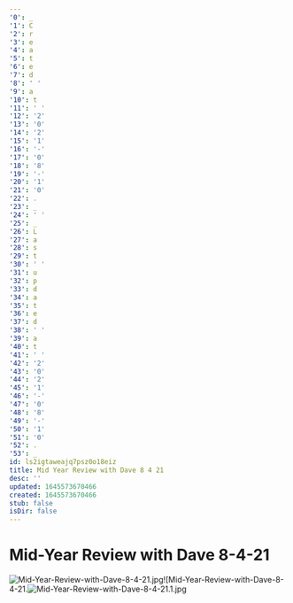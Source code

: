 ```yaml
---
'0': _
'1': C
'2': r
'3': e
'4': a
'5': t
'6': e
'7': d
'8': ' '
'9': a
'10': t
'11': ' '
'12': '2'
'13': '0'
'14': '2'
'15': '1'
'16': '-'
'17': '0'
'18': '8'
'19': '-'
'20': '1'
'21': '0'
'22': .
'23': _
'24': ' '
'25': _
'26': L
'27': a
'28': s
'29': t
'30': ' '
'31': u
'32': p
'33': d
'34': a
'35': t
'36': e
'37': d
'38': ' '
'39': a
'40': t
'41': ' '
'42': '2'
'43': '0'
'44': '2'
'45': '1'
'46': '-'
'47': '0'
'48': '8'
'49': '-'
'50': '1'
'51': '0'
'52': .
'53': _
id: ls2igtaweajq7psz0o18eiz
title: Mid Year Review with Dave 8 4 21
desc: ''
updated: 1645573670466
created: 1645573670466
stub: false
isDir: false
---
```


# Mid-Year Review with Dave 8-4-21


![Mid-Year-Review-with-Dave-8-4-21.jpg](/assets/mid-year-review-with-dave-8-4-21-xr08wxnts2so.jpg)![Mid-Year-Review-with-Dave-8-4-21.![Mid-Year-Review-with-Dave-8-4-21.1.jpg](/assets/mid-year-review-with-dave-8-4-21-8futkw2pwlze.jpg)

